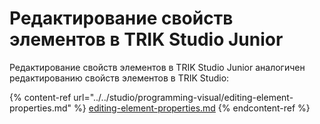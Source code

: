 # Редактирование свойств элементов в TRIK Studio Junior

Редактирование свойств элементов в TRIK Studio Junior аналогичен редактированию свойств элементов в TRIK Studio:

{% content-ref url="../../studio/programming-visual/editing-element-properties.md" %}
[editing-element-properties.md](../../studio/programming-visual/editing-element-properties.md)
{% endcontent-ref %}
